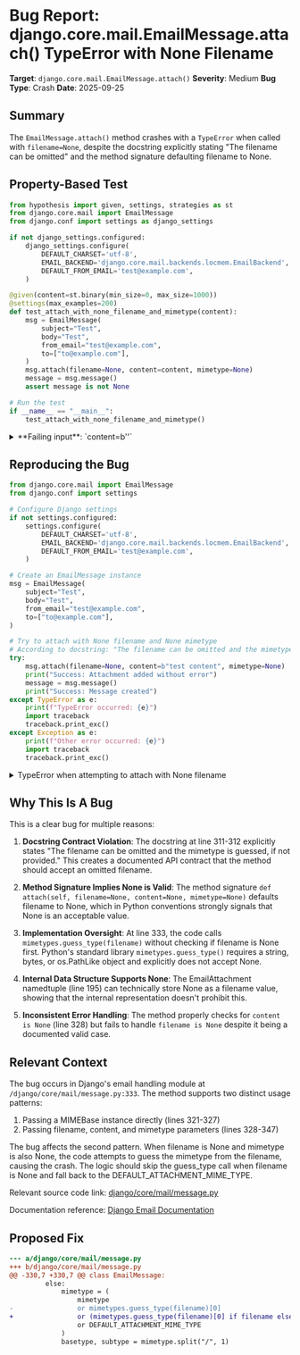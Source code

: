 # Bug Report: django.core.mail.EmailMessage.attach() TypeError with None Filename

**Target**: `django.core.mail.EmailMessage.attach()`
**Severity**: Medium
**Bug Type**: Crash
**Date**: 2025-09-25

## Summary

The `EmailMessage.attach()` method crashes with a `TypeError` when called with `filename=None`, despite the docstring explicitly stating "The filename can be omitted" and the method signature defaulting filename to None.

## Property-Based Test

```python
from hypothesis import given, settings, strategies as st
from django.core.mail import EmailMessage
from django.conf import settings as django_settings

if not django_settings.configured:
    django_settings.configure(
        DEFAULT_CHARSET='utf-8',
        EMAIL_BACKEND='django.core.mail.backends.locmem.EmailBackend',
        DEFAULT_FROM_EMAIL='test@example.com',
    )

@given(content=st.binary(min_size=0, max_size=1000))
@settings(max_examples=200)
def test_attach_with_none_filename_and_mimetype(content):
    msg = EmailMessage(
        subject="Test",
        body="Test",
        from_email="test@example.com",
        to=["to@example.com"],
    )
    msg.attach(filename=None, content=content, mimetype=None)
    message = msg.message()
    assert message is not None

# Run the test
if __name__ == "__main__":
    test_attach_with_none_filename_and_mimetype()
```

<details>

<summary>
**Failing input**: `content=b''`
</summary>
```
Traceback (most recent call last):
  File "/home/npc/pbt/agentic-pbt/worker_/36/hypo.py", line 27, in <module>
    test_attach_with_none_filename_and_mimetype()
    ~~~~~~~~~~~~~~~~~~~~~~~~~~~~~~~~~~~~~~~~~~~^^
  File "/home/npc/pbt/agentic-pbt/worker_/36/hypo.py", line 13, in test_attach_with_none_filename_and_mimetype
    @settings(max_examples=200)
                   ^^^
  File "/home/npc/miniconda/lib/python3.13/site-packages/hypothesis/core.py", line 2124, in wrapped_test
    raise the_error_hypothesis_found
  File "/home/npc/pbt/agentic-pbt/worker_/36/hypo.py", line 21, in test_attach_with_none_filename_and_mimetype
    msg.attach(filename=None, content=content, mimetype=None)
    ~~~~~~~~~~^^^^^^^^^^^^^^^^^^^^^^^^^^^^^^^^^^^^^^^^^^^^^^^
  File "/home/npc/miniconda/lib/python3.13/site-packages/django/core/mail/message.py", line 333, in attach
    or mimetypes.guess_type(filename)[0]
       ~~~~~~~~~~~~~~~~~~~~^^^^^^^^^^
  File "/home/npc/miniconda/lib/python3.13/mimetypes.py", line 322, in guess_type
    return _db.guess_type(url, strict)
           ~~~~~~~~~~~~~~^^^^^^^^^^^^^
  File "/home/npc/miniconda/lib/python3.13/mimetypes.py", line 123, in guess_type
    url = os.fspath(url)
TypeError: expected str, bytes or os.PathLike object, not NoneType
Falsifying example: test_attach_with_none_filename_and_mimetype(
    content=b'',  # or any other generated value
)
```
</details>

## Reproducing the Bug

```python
from django.core.mail import EmailMessage
from django.conf import settings

# Configure Django settings
if not settings.configured:
    settings.configure(
        DEFAULT_CHARSET='utf-8',
        EMAIL_BACKEND='django.core.mail.backends.locmem.EmailBackend',
        DEFAULT_FROM_EMAIL='test@example.com',
    )

# Create an EmailMessage instance
msg = EmailMessage(
    subject="Test",
    body="Test",
    from_email="test@example.com",
    to=["to@example.com"],
)

# Try to attach with None filename and None mimetype
# According to docstring: "The filename can be omitted and the mimetype is guessed, if not provided."
try:
    msg.attach(filename=None, content=b"test content", mimetype=None)
    print("Success: Attachment added without error")
    message = msg.message()
    print("Success: Message created")
except TypeError as e:
    print(f"TypeError occurred: {e}")
    import traceback
    traceback.print_exc()
except Exception as e:
    print(f"Other error occurred: {e}")
    import traceback
    traceback.print_exc()
```

<details>

<summary>
TypeError when attempting to attach with None filename
</summary>
```
Traceback (most recent call last):
  File "/home/npc/pbt/agentic-pbt/worker_/36/repo.py", line 23, in <module>
    msg.attach(filename=None, content=b"test content", mimetype=None)
    ~~~~~~~~~~^^^^^^^^^^^^^^^^^^^^^^^^^^^^^^^^^^^^^^^^^^^^^^^^^^^^^^^
  File "/home/npc/miniconda/lib/python3.13/site-packages/django/core/mail/message.py", line 333, in attach
    or mimetypes.guess_type(filename)[0]
       ~~~~~~~~~~~~~~~~~~~~^^^^^^^^^^
  File "/home/npc/miniconda/lib/python3.13/mimetypes.py", line 322, in guess_type
    return _db.guess_type(url, strict)
           ~~~~~~~~~~~~~~^^^^^^^^^^^^^
  File "/home/npc/miniconda/lib/python3.13/mimetypes.py", line 123, in guess_type
    url = os.fspath(url)
TypeError: expected str, bytes or os.PathLike object, not NoneType
TypeError occurred: expected str, bytes or os.PathLike object, not NoneType
```
</details>

## Why This Is A Bug

This is a clear bug for multiple reasons:

1. **Docstring Contract Violation**: The docstring at line 311-312 explicitly states "The filename can be omitted and the mimetype is guessed, if not provided." This creates a documented API contract that the method should accept an omitted filename.

2. **Method Signature Implies None is Valid**: The method signature `def attach(self, filename=None, content=None, mimetype=None)` defaults filename to None, which in Python conventions strongly signals that None is an acceptable value.

3. **Implementation Oversight**: At line 333, the code calls `mimetypes.guess_type(filename)` without checking if filename is None first. Python's standard library `mimetypes.guess_type()` requires a string, bytes, or os.PathLike object and explicitly does not accept None.

4. **Internal Data Structure Supports None**: The EmailAttachment namedtuple (line 195) can technically store None as a filename value, showing that the internal representation doesn't prohibit this.

5. **Inconsistent Error Handling**: The method properly checks for `content is None` (line 328) but fails to handle `filename is None` despite it being a documented valid case.

## Relevant Context

The bug occurs in Django's email handling module at `/django/core/mail/message.py:333`. The method supports two distinct usage patterns:
1. Passing a MIMEBase instance directly (lines 321-327)
2. Passing filename, content, and mimetype parameters (lines 328-347)

The bug affects the second pattern. When filename is None and mimetype is also None, the code attempts to guess the mimetype from the filename, causing the crash. The logic should skip the guess_type call when filename is None and fall back to the DEFAULT_ATTACHMENT_MIME_TYPE.

Relevant source code link: [django/core/mail/message.py](https://github.com/django/django/blob/main/django/core/mail/message.py#L333)

Documentation reference: [Django Email Documentation](https://docs.djangoproject.com/en/stable/topics/email/)

## Proposed Fix

```diff
--- a/django/core/mail/message.py
+++ b/django/core/mail/message.py
@@ -330,7 +330,7 @@ class EmailMessage:
         else:
             mimetype = (
                 mimetype
-                or mimetypes.guess_type(filename)[0]
+                or (mimetypes.guess_type(filename)[0] if filename else None)
                 or DEFAULT_ATTACHMENT_MIME_TYPE
             )
             basetype, subtype = mimetype.split("/", 1)
```